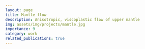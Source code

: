 ```yaml
---
layout: page
title: Mantle flow
description: Anisotropic, viscoplastic flow of upper mantle
img: assets/img/projects/mantle.jpg
importance: 9
category: work
related_publications: true
---
```


